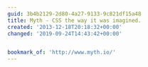```yaml
---
guid: 3b4b2129-2d80-4a27-9133-9c821df15a48
title: Myth - CSS the way it was imagined.
created: '2013-12-18T20:18:32+00:00'
changed: '2019-09-24T14:43:42+00:00'


bookmark_of: 'http://www.myth.io/'
---
```




